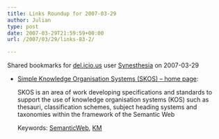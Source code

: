 ```yaml
---
title: Links Roundup for 2007-03-29
author: Julian
type: post
date: 2007-03-29T21:59:59+00:00
url: /2007/03/29/links-83-2/

---
```

Shared bookmarks for [del.icio.us][1] user  [Synesthesia][2] on 2007-03-29

  * [Simple Knowledge Organisation Systems (SKOS) &#8211; home page][3]:
  
    SKOS is an area of work developing specifications and standards to support the use of knowledge organisation systems (KOS) such as thesauri, classification schemes, subject heading systems and taxonomies within the framework of the Semantic Web
  
    Keywords: [SemanticWeb][4], [KM][5]

 [1]: https://del.icio.us/
 [2]: https://del.icio.us/synesthesia
 [3]: https://www.w3.org/2004/02/skos/ "https://www.w3.org/2004/02/skos/"
 [4]: https://del.icio.us/synesthesia/SemanticWeb
 [5]: https://del.icio.us/synesthesia/KM